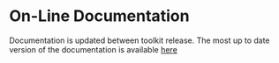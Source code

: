 # On-Line Documentation

Documentation is updated between toolkit release.  The most up to date version of the documentation is
available <a href="http://ihexds.nist.gov/XdsDocs/site/index.html" target="_blank" >here</a>
